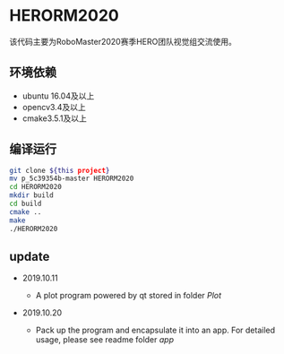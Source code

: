 # HERORM2020
该代码主要为RoboMaster2020赛季HERO团队视觉组交流使用。

## 环境依赖
- ubuntu 16.04及以上
- opencv3.4及以上
- cmake3.5.1及以上

## 编译运行
```sh
git clone ${this project}
mv p_5c39354b-master HERORM2020
cd HERORM2020
mkdir build
cd build
cmake ..
make
./HERORM2020
```

## update
- 2019.10.11
    - A plot program powered by qt stored in folder *Plot*

- 2019.10.20
    - Pack up the program and encapsulate it into an app. For detailed usage, please see readme folder *app*
